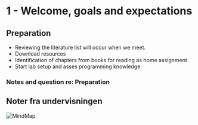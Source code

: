 # 1 - Welcome, goals and expectations

## Preparation

- Reviewing the literature list will occur when we meet.
- Download resources
- Identification of chapters from books for reading as home assignment
- Start lab setup and asses programming knowledge

### Notes and question re: Preparation



## Noter fra undervisningen



![MindMap](media/mind-map-1.png)